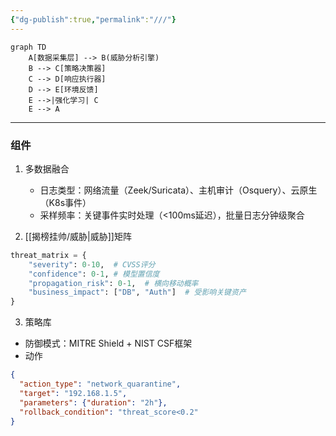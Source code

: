 ```yaml
---
{"dg-publish":true,"permalink":"///"}
---
```


```mermaid
graph TD
    A[数据采集层] --> B(威胁分析引擎)
    B --> C[策略决策器]
    C --> D[响应执行器]
    D --> E[环境反馈]
    E -->|强化学习| C
    E --> A
```
---
### 组件
1. 多数据融合
   - 日志类型：网络流量（Zeek/Suricata）、主机审计（Osquery）、云原生（K8s事件）
   - 采样频率：关键事件实时处理（<100ms延迟），批量日志分钟级聚合

1. [[揭榜挂帅/威胁\|威胁]]矩阵
```python
threat_matrix = {
    "severity": 0-10,  # CVSS评分
    "confidence": 0-1, # 模型置信度
    "propagation_risk": 0-1,  # 横向移动概率
    "business_impact": ["DB", "Auth"]  # 受影响关键资产
}
```

3. 策略库
- 防御模式：MITRE Shield + NIST CSF框架
- 动作
```json
{
  "action_type": "network_quarantine",
  "target": "192.168.1.5",
  "parameters": {"duration": "2h"},
  "rollback_condition": "threat_score<0.2"
}
```



